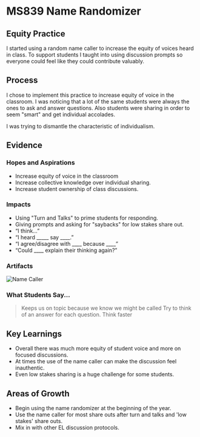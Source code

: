 # MS839 Name Randomizer

## Equity Practice
I started using a random name caller to increase the equity of voices heard in class. To support students I taught into using discussion prompts so everyone could feel like they could contribute valuably.

## Process
I chose to implement this practice to increase equity of voice in the classroom. I was noticing that a lot of the same students were always the ones to ask and answer questions. Also students were sharing in order to seem "smart" and get individual accolades.

I was trying to dismantle the characteristic of individualism.
 
## Evidence
### Hopes and Aspirations
- Increase equity of voice in the classroom
- Increase collective knowledge over individual sharing.
- Increase student ownership of class discussions.

### Impacts
- Using "Turn and Talks" to prime students for responding. 
- Giving prompts and asking for "saybacks" for low stakes share out.  
 - “I think…”
 - “I heard _____ say ____.”
 - “I agree/disagree with ____ because ____”
 - “Could ____ explain their thinking again?”

### Artifacts
![Name Caller](namecaller.gif)

### What Students Say...
> Keeps us on topic because we know we might be called
> Try to think of an answer for each question.
> Think faster

## Key Learnings
- Overall there was much more equity of student voice and more on focused discussions.
- At times the use of the name caller can make the discussion feel inauthentic.
- Even low stakes sharing is a huge challenge for some students.

## Areas of Growth
- Begin using the name randomizer at the beginning of the year.
- Use the name caller for most share outs after turn and talks and 'low stakes' share outs.
- Mix in with other EL discussion protocols.

